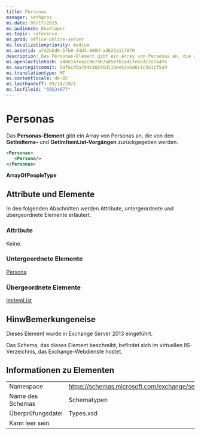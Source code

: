 ```yaml
---
title: Personas
manager: sethgros
ms.date: 09/17/2015
ms.audience: Developer
ms.topic: reference
ms.prod: office-online-server
ms.localizationpriority: medium
ms.assetid: a7d2bbd6-5fb8-44d3-8d0d-ad623a117870
description: Das Personas-Element gibt ein Array von Personas an, die von den GetImItems- und GetImItemList-Vorgängen zurückgegeben werden.
ms.openlocfilehash: a48e147ea2c0e7d67ad56fb1e41febd3c7e7a4f6
ms.sourcegitcommit: 54f6cd5a704b36b76d110ee53a6d6c1c3e15f5a9
ms.translationtype: MT
ms.contentlocale: de-DE
ms.lasthandoff: 09/24/2021
ms.locfileid: "59534677"
---
```

# <a name="personas"></a>Personas

Das **Personas-Element** gibt ein Array von Personas an, die von den **GetImItems-** und **GetImItemList-Vorgängen** zurückgegeben werden. 
  
```XML
<Personas>
   <Persona/>
</Personas>
```

 **ArrayOfPeopleType**
## <a name="attributes-and-elements"></a>Attribute und Elemente

In den folgenden Abschnitten werden Attribute, untergeordnete und übergeordnete Elemente erläutert.
  
### <a name="attributes"></a>Attribute

Keine.
  
### <a name="child-elements"></a>Untergeordnete Elemente

[Persona](persona.md)
  
### <a name="parent-elements"></a>Übergeordnete Elemente

[ImItemList](imitemlist.md)
  
## <a name="remarks"></a>HinwBemerkungeneise

Dieses Element wurde in Exchange Server 2013 eingeführt.
  
Das Schema, das dieses Element beschreibt, befindet sich im virtuellen IIS-Verzeichnis, das Exchange-Webdienste hostet.
  
## <a name="element-information"></a>Informationen zu Elementen

|||
|:-----|:-----|
|Namespace  <br/> |https://schemas.microsoft.com/exchange/services/2006/types  <br/> |
|Name des Schemas  <br/> |Schematypen  <br/> |
|Überprüfungsdatei  <br/> |Types.xsd  <br/> |
|Kann leer sein  <br/> ||
   

